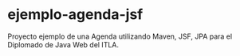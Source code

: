 ejemplo-agenda-jsf
==================

Proyecto ejemplo de una Agenda utilizando Maven, JSF, JPA para el Diplomado de Java Web del ITLA.
